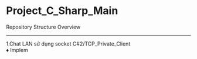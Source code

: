 # Project_C_Sharp_Main
Repository Structure Overview

---

1.Chat LAN sử dụng socket C#2/TCP_Private_Client
<br>
♦ Implem
